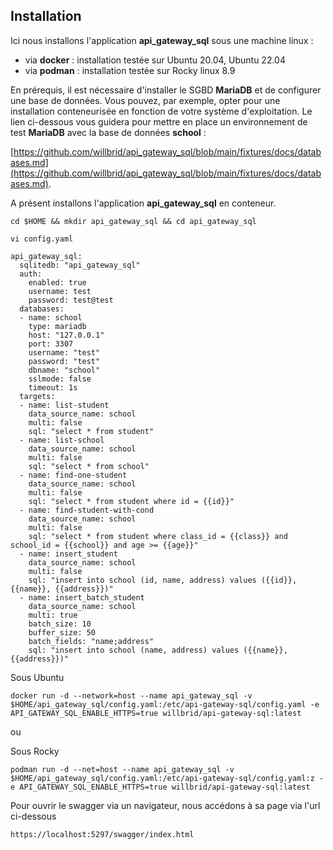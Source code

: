## Installation

Ici nous installons l'application **api_gateway_sql** sous une machine linux :
- via **docker** : installation testée sur Ubuntu 20.04, Ubuntu 22.04
- via **podman** : installation testée sur Rocky linux 8.9

En prérequis, il est nécessaire d'installer le SGBD **MariaDB** et de configurer une base de données. Vous pouvez, par exemple, opter pour une installation conteneurisée en fonction de votre système d'exploitation. Le lien ci-dessous vous guidera pour mettre en place un environnement de test **MariaDB** avec la base de données **school** :

[https://github.com/willbrid/api_gateway_sql/blob/main/fixtures/docs/databases.md](https://github.com/willbrid/api_gateway_sql/blob/main/fixtures/docs/databases.md).

A présent installons l'application **api_gateway_sql** en conteneur.

```
cd $HOME && mkdir api_gateway_sql && cd api_gateway_sql
```

```
vi config.yaml
```

```
api_gateway_sql:
  sqlitedb: "api_gateway_sql"
  auth:
    enabled: true
    username: test
    password: test@test
  databases:
  - name: school
    type: mariadb
    host: "127.0.0.1"
    port: 3307
    username: "test"
    password: "test"
    dbname: "school"
    sslmode: false
    timeout: 1s
  targets:
  - name: list-student
    data_source_name: school
    multi: false
    sql: "select * from student"
  - name: list-school
    data_source_name: school
    multi: false
    sql: "select * from school"
  - name: find-one-student
    data_source_name: school
    multi: false
    sql: "select * from student where id = {{id}}"
  - name: find-student-with-cond
    data_source_name: school
    multi: false
    sql: "select * from student where class_id = {{class}} and school_id = {{school}} and age >= {{age}}"
  - name: insert_student
    data_source_name: school
    multi: false
    sql: "insert into school (id, name, address) values ({{id}}, {{name}}, {{address}})"
  - name: insert_batch_student
    data_source_name: school
    multi: true
    batch_size: 10
    buffer_size: 50
    batch_fields: "name;address"
    sql: "insert into school (name, address) values ({{name}}, {{address}})"
```

Sous Ubuntu
```
docker run -d --network=host --name api_gateway_sql -v $HOME/api_gateway_sql/config.yaml:/etc/api-gateway-sql/config.yaml -e API_GATEWAY_SQL_ENABLE_HTTPS=true willbrid/api-gateway-sql:latest
```

ou

Sous Rocky
```
podman run -d --net=host --name api_gateway_sql -v $HOME/api_gateway_sql/config.yaml:/etc/api-gateway-sql/config.yaml:z -e API_GATEWAY_SQL_ENABLE_HTTPS=true willbrid/api-gateway-sql:latest
```

Pour ouvrir le swagger via un navigateur, nous accédons à sa page via l'url ci-dessous

```
https://localhost:5297/swagger/index.html
```